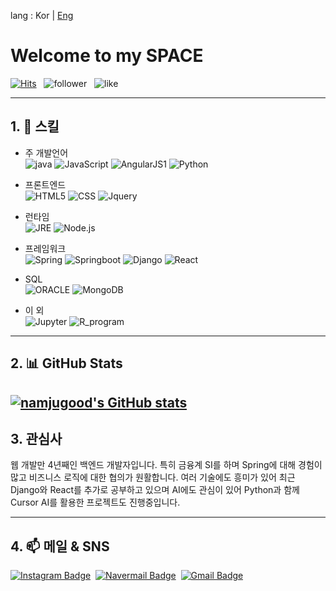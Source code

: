 lang : Kor | [Eng](https://github.com/namjugood/namjugood/blob/master/README.md)

# Welcome to my SPACE
[![Hits](https://hits.seeyoufarm.com/api/count/incr/badge.svg?url=https%3A%2F%2Fgithub.com%2Fnamjugood%2Fhit-counter&count_bg=%23DB8230&title_bg=%23555555&icon=gravatar.svg&icon_color=%23FFFFFF&title=Hits&edge_flat=false)](https://hits.seeyoufarm.com)&nbsp;&nbsp;&nbsp;![follower](https://img.shields.io/github/followers/namjugood?color=DB8230&label=Follwer&logo=GitHub&logoColor=FFFFFF)&nbsp;&nbsp;&nbsp;![like](https://img.shields.io/github/stars/namjugood?affiliations=OWNER%2CCOLLABORATOR%2CORGANIZATION_MEMBER&label=LIKES&logoColor=%23FF0000&style=social)
<!--
**namjugood/namjugood** is a ✨ _special_ ✨ repository because its `README.md` (this file) appears on your GitHub profile.


- 🔭 I’m currently working on ...
- 🌱 I’m currently learning ...
- 👯 I’m looking to collaborate on ...
- 🤔 I’m looking for help with ...
- 💬 Ask me about ...
- 📫 How to reach me: ...
- 😄 Pronouns: ...
- ⚡ Fun fact: ...
-->

---
## 1. 🌱 스킬
- 주 개발언어<br>
![java](https://img.shields.io/badge/Java-★★★☆☆-007396?logo=Java&logoColor=007396)
![JavaScript](https://img.shields.io/badge/JavaScript-★★★★☆-F7DF1E?logo=JavaScript&logoColor=F7DF1E)
![AngularJS1](https://img.shields.io/badge/AngularJS-★★★★☆-DD0031?logo=AngularJS&logoColor=DD0031)
![Python](https://img.shields.io/badge/Python-★★☆☆☆-3776AB?&logo=Python&logoColor=3776AB)
- 프론트엔드<br>
![HTML5](https://img.shields.io/badge/HTML5-★★★☆☆-E34F26?logo=Html5&logoColor=E34F26)
![CSS](https://img.shields.io/badge/CSS3-★★★☆☆-1572B6?logo=CSS3&logoColor=1572B6)
![Jquery](https://img.shields.io/badge/JQuery-★★★☆☆-0769AD?logo=JQuery&logoColor=0769AD)
- 런타임<br>
![JRE](https://img.shields.io/badge/JRE-★★★☆☆-1572B6?logo=JRE&logoColor=1572B6)
![Node.js](https://img.shields.io/badge/Node.js-★★☆☆☆-339933?logo=Node.js&logoColor=339933)
- 프레임워크<br>
![Spring](https://img.shields.io/badge/Spring-★★★★☆-6DB33F?logo=spring&logoColor=6DB33F)
![Springboot](https://img.shields.io/badge/Springboot-★★☆☆☆-229933?logo=springboot&logoColor=229933)
![Django](https://img.shields.io/badge/Django-★☆☆☆☆-092E20?logo=Django&logoColor=092E20)
![React](https://img.shields.io/badge/React-★☆☆☆☆-61DAFB?logo=React&logoColor=61DAFB)
- SQL<br>
![ORACLE](https://img.shields.io/badge/Oracle-★★★☆☆-F80000?logo=Oracle&logoColor=F80000)
![MongoDB](https://img.shields.io/badge/MongoDB-★☆☆☆☆-47A248?logo=MongoDB&logoColor=47A248)

- 이 외<br>
![Jupyter](https://img.shields.io/badge/Jupyter-★★☆☆☆-F37626?logo=Jupyter&logoColor=F37626)
![R_program](https://img.shields.io/badge/R_program-★☆☆☆☆-0769AD?logo=R&logoColor=276DC3)

---
## 2. :bar_chart: GitHub Stats
[![namjugood's GitHub stats](https://github-readme-stats.vercel.app/api?username=namjugood&show_icons=true&theme=merko)](https://github.com/namjugood/)
---
## 3. 관심사
웹 개발만 4년째인 백엔드 개발자입니다. 특히 금융계 SI를 하며 Spring에 대해 경험이 많고 비즈니스 로직에 대한 협의가 원활합니다. 여러 기술에도 흥미가 있어 최근 Django와 React를 추가로 공부하고 있으며 AI에도 관심이 있어 Python과 함께 Cursor AI를 활용한 프로젝트도 진행중입니다.

---
## 4. 📫 메일 & SNS

[![Instagram Badge](https://img.shields.io/badge/Instagram-E4405F?style=flat-square&logo=Instagram&logoColor=white&link=https://www.instagram.com/good.nj)](https://www.instagram.com/good.nj) &nbsp;[![Navermail Badge](https://img.shields.io/badge/Naver-03C75A?style=flat-square&logo=Naver&logoColor=white&link=mailto:namjugood@naver.com)](mailto:namjugood@naver.com) &nbsp;[![Gmail Badge](https://img.shields.io/badge/Gmail-d14836?style=flat-square&logo=Gmail&logoColor=white&link=mailto:namjugood@gmail.com)](mailto:namjugood@gmail.com)
